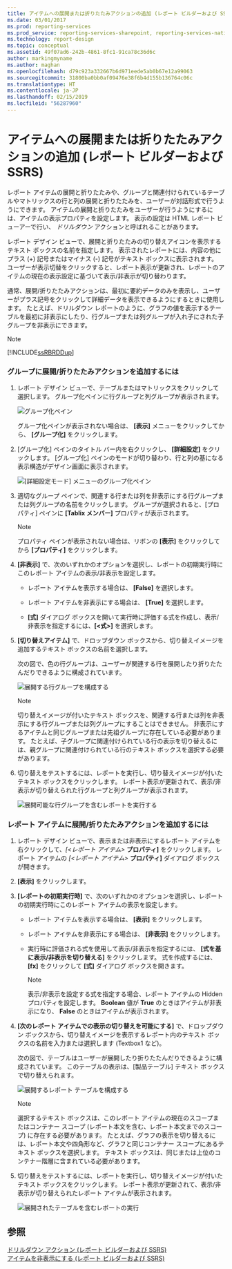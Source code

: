 ```yaml
---
title: アイテムへの展開または折りたたみアクションの追加 (レポート ビルダーおよび SSRS) | Microsoft Docs
ms.date: 03/01/2017
ms.prod: reporting-services
ms.prod_service: reporting-services-sharepoint, reporting-services-native
ms.technology: report-design
ms.topic: conceptual
ms.assetid: 49f07ad6-242b-4861-8fc1-91ca78c36d6c
author: markingmyname
ms.author: maghan
ms.openlocfilehash: d79c923a332667b6d971eede5ab0b67e12a99063
ms.sourcegitcommit: 31800ba0bb0af09476e38f6b4d155b136764c06c
ms.translationtype: HT
ms.contentlocale: ja-JP
ms.lasthandoff: 02/15/2019
ms.locfileid: "56287960"
---
```

# <a name="add-an-expand-or-collapse-action-to-an-item-report-builder-and-ssrs"></a>アイテムへの展開または折りたたみアクションの追加 (レポート ビルダーおよび SSRS)
  レポート アイテムの展開と折りたたみや、グループと関連付けられているテーブルやマトリックスの行と列の展開と折りたたみを、ユーザーが対話形式で行うようにできます。 アイテムの展開と折りたたみをユーザーが行うようにするには、アイテムの表示プロパティを設定します。 表示の設定は HTML レポート ビューアーで行い、 *ドリルダウン* アクションと呼ばれることがあります。  
  
 レポート デザイン ビューで、展開と折りたたみの切り替えアイコンを表示するテキスト ボックスの名前を指定します。 表示されたレポートには、内容の他にプラス (+) 記号またはマイナス (-) 記号がテキスト ボックスに表示されます。 ユーザーが表示切替をクリックすると、レポート表示が更新され、レポートのアイテムの現在の表示設定に基づいて表示/非表示が切り替わります。  
  
 通常、展開/折りたたみアクションは、最初に要約データのみを表示し、ユーザーがプラス記号をクリックして詳細データを表示できるようにするときに使用します。 たとえば、ドリルダウン レポートのように、グラフの値を表示するテーブルを最初に非表示にしたり、行グループまたは列グループが入れ子にされた子グループを非表示にできます。  
  
> [!NOTE]  
>  [!INCLUDE[ssRBRDDup](../../includes/ssrbrddup-md.md)]  
  
### <a name="to-add-expand-and-collapse-action-to-a-group"></a>グループに展開/折りたたみアクションを追加するには  
  
1.  レポート デザイン ビューで、テーブルまたはマトリックスをクリックして選択します。 グループ化ペインに行グループと列グループが表示されます。  
  
     ![グループ化ペイン](../../reporting-services/report-design/media/groupingpane.png "グループ化ペイン")  
  
     グループ化ペインが表示されない場合は、 **[表示]** メニューをクリックしてから、 **[グループ化]** をクリックします。  
  
2.  [グループ化] ペインのタイトル バー内を右クリックし、 **[詳細設定]** をクリックします。 [グループ化] ペインのモードが切り替わり、行と列の基になる表示構造がデザイン画面に表示されます。  
  
     ![[詳細設定モード] メニューのグループ化ペイン](../../reporting-services/report-design/media/groupingpane-advancedmode.png "[詳細設定モード] メニューのグループ化ペイン")  
  
3.  適切なグループ ペインで、関連する行または列を非表示にする行グループまたは列グループの名前をクリックします。 グループが選択されると、[プロパティ] ペインに **[Tablix メンバー]** プロパティが表示されます。  
  
    > [!NOTE]  
    >  プロパティ ペインが表示されない場合は、リボンの **[表示]** をクリックしてから **[プロパティ]** をクリックします。  
  
4.  **[非表示]** で、次のいずれかのオプションを選択し、レポートの初期実行時にこのレポート アイテムの表示/非表示を設定します。  
  
    -   レポート アイテムを表示する場合は、 **[False]** を選択します。  
  
    -   レポート アイテムを非表示にする場合は、 **[True]** を選択します。  
  
    -   **[式]** ダイアログ ボックスを開いて実行時に評価する式を作成し、表示/非表示を指定するには、**[\<式>]** を選択します。  
  
5.  **[切り替えアイテム]** で、ドロップダウン ボックスから、切り替えイメージを追加するテキスト ボックスの名前を選択します。  
  
     次の図で、色の行グループは、ユーザーが関連する行を展開したり折りたたんだりできるように構成されています。  
  
     ![展開する行グループを構成する](../../reporting-services/report-design/media/expandcollapse-confighiddentoggleitemwithnumbers.png "展開する行グループを構成する")  
  
    > [!NOTE]  
    >  切り替えイメージが付いたテキスト ボックスを、関連する行または列を非表示にする行グループまたは列グループにすることはできません。 非表示にするアイテムと同じグループまたは先祖グループに存在している必要があります。 たとえば、子グループに関連付けられている行の表示を切り替えるには、親グループに関連付けられている行のテキスト ボックスを選択する必要があります。  
  
6.  切り替えをテストするには、レポートを実行し、切り替えイメージが付いたテキスト ボックスをクリックします。 レポート表示が更新されて、表示/非表示が切り替えられた行グループと列グループが表示されます。  
  
     ![展開可能な行グループを含むレポートを実行する](../../reporting-services/report-design/media/expandcollapse-runreport-rowgroup.png "展開可能な行グループを含むレポートを実行する")  
  
### <a name="to-add-expand-and-collapse-action-to-a-report-item"></a>レポート アイテムに展開/折りたたみアクションを追加するには  
  
1.  レポート デザイン ビューで、表示または非表示にするレポート アイテムを右クリックして、*[\<レポート アイテム>* **プロパティ]** をクリックします。 レポート アイテムの *[\<レポート アイテム>* **プロパティ]** ダイアログ ボックスが開きます。  
  
2.  **[表示]** をクリックします。  
  
3.  **[レポートの初期実行時]** で、次のいずれかのオプションを選択し、レポートの初期実行時にこのレポート アイテムの表示を設定します。  
  
    -   レポート アイテムを表示する場合は、 **[表示]** をクリックします。  
  
    -   レポート アイテムを非表示にする場合は、 **[非表示]** をクリックします。  
  
    -   実行時に評価される式を使用して表示/非表示を指定するには、 **[式を基に表示/非表示を切り替える]** をクリックします。 式を作成するには、**[fx]** をクリックして **[式]** ダイアログ ボックスを開きます。  
  
        > [!NOTE]  
        >  表示/非表示を設定する式を指定する場合、レポート アイテムの Hidden プロパティを設定します。 **Boolean** 値が **True** のときはアイテムが非表示になり、 **False** のときはアイテムが表示されます。  
  
4.  **[次のレポート アイテムでの表示の切り替えを可能にする]** で、ドロップダウン ボックスから、切り替えイメージを表示するレポート内のテキスト ボックスの名前を入力または選択します (Textbox1 など)。  
  
     次の図で、テーブルはユーザーが展開したり折りたたんだりできるように構成されています。 このテーブルの表示は、[製品テーブル] テキスト ボックスで切り替えられます。  
  
     ![展開するレポート テーブルを構成する](../../reporting-services/report-design/media/expandcollapse-reporttable.png "展開するレポート テーブルを構成する")  
  
    > [!NOTE]  
    >  選択するテキスト ボックスは、このレポート アイテムの現在のスコープまたはコンテナー スコープ (レポート本文を含む、レポート本文までのスコープ) に存在する必要があります。 たとえば、グラフの表示を切り替えるには、レポート本文や四角形など、グラフと同じコンテナー スコープにあるテキスト ボックスを選択します。 テキスト ボックスは、同じまたは上位のコンテナー階層に含まれている必要があります。  
  
5.  切り替えをテストするには、レポートを実行し、切り替えイメージが付いたテキスト ボックスをクリックします。 レポート表示が更新されて、表示/非表示が切り替えられたレポート アイテムが表示されます。  
  
     ![展開されたテーブルを含むレポートの実行](../../reporting-services/report-design/media/expandcollapse-runreport-reporttable.png "展開されたテーブルを含むレポートの実行")  
  
## <a name="see-also"></a>参照  
 [ドリルダウン アクション (レポート ビルダーおよび SSRS)](../../reporting-services/report-design/drilldown-action-report-builder-and-ssrs.md)   
 [アイテムを非表示にする (レポート ビルダーおよび SSRS)](../../reporting-services/report-builder/hide-an-item-report-builder-and-ssrs.md)  
  
  
